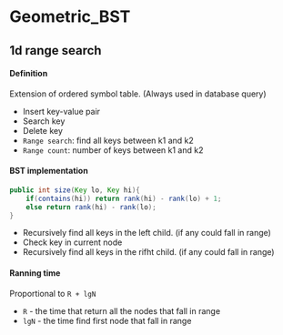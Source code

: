 # Geometric_BST
## 1d range search
#### Definition
Extension of ordered symbol table. (Always used in database query)
- Insert key-value pair
- Search key
- Delete key
- `Range search`: find all keys between k1 and k2
- `Range count`: number of keys between k1 and k2
#### BST implementation
```java
public int size(Key lo, Key hi){
    if(contains(hi)) return rank(hi) - rank(lo) + 1;
    else return rank(hi) - rank(lo);
}
```
- Recursively find all keys in the left child. (if any could fall in range)
- Check key in current node
- Recursively find all keys in the rifht child. (if any could fall in range)
#### Ranning time
Proportional to `R + lgN`
- `R` - the time that return all the nodes that fall in range
- `lgN` - the time find first node that fall in range
